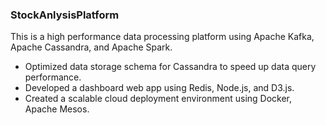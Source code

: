 ### StockAnlysisPlatform
This is a high performance data processing platform using Apache Kafka, Apache Cassandra, and Apache Spark. 
- Optimized data storage schema for Cassandra to speed up data query performance. 
- Developed a dashboard web app using Redis, Node.js, and D3.js. 
- Created a scalable cloud deployment environment using Docker, Apache Mesos.

